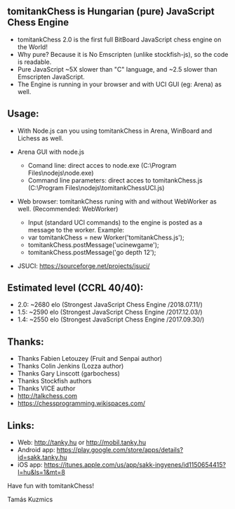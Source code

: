 tomitankChess is Hungarian (pure) JavaScript Chess Engine
------------------------------------------------------------------
- tomitankChess 2.0 is the first full BitBoard JavaScript chess engine on the World!
- Why pure? Because it is No Emscripten (unlike stockfish-js), so the code is readable.
- Pure JavaScript ~5X slower than "C" language, and ~2.5 slower than Emscripten JavaScript.
- The Engine is running in your browser and with UCI GUI (eg: Arena) as well.

Usage:
-----------------------------
- With Node.js can you using tomitankChess in Arena, WinBoard and Lichess as well.
- Arena GUI with node.js
  + Comand line: direct acces to node.exe (C:\Program Files\nodejs\node.exe)
  + Command line parameters: direct acces to tomitankChess.js (C:\Program Files\nodejs\tomitankChessUCI.js)

- Web browser: tomitankChess runing with and without WebWorker as well. (Recommended: WebWorker)
  + Input (standard UCI commands) to the engine is posted as a message to the worker. Example:
  + var tomitankChess = new Worker('tomitankChess.js'); 
  + tomitankChess.postMessage('ucinewgame');
  + tomitankChess.postMessage('go depth 12');
  
 - JSUCI: https://sourceforge.net/projects/jsuci/

Estimated level (CCRL 40/40):
-----------------------------
- 2.0: ~2680 elo (Strongest JavaScript Chess Engine /2018.07.11/)
- 1.5: ~2590 elo (Strongest JavaScript Chess Engine /2017.12.03/)
- 1.4: ~2550 elo (Strongest JavaScript Chess Engine /2017.09.30/)

Thanks:
-----------------------------
- Thanks Fabien Letouzey (Fruit and Senpai author)
- Thanks Colin Jenkins (Lozza author)
- Thanks Gary Linscott (garbochess)
- Thanks Stockfish authors
- Thanks VICE author
- http://talkchess.com
- https://chessprogramming.wikispaces.com/

Links:
-----------------------------
- Web: http://tanky.hu or http://mobil.tanky.hu
- Android app: https://play.google.com/store/apps/details?id=sakk.tanky.hu
- iOS app: https://itunes.apple.com/us/app/sakk-ingyenes/id1150654415?l=hu&ls=1&mt=8

Have fun with tomitankChess!

Tamás Kuzmics
